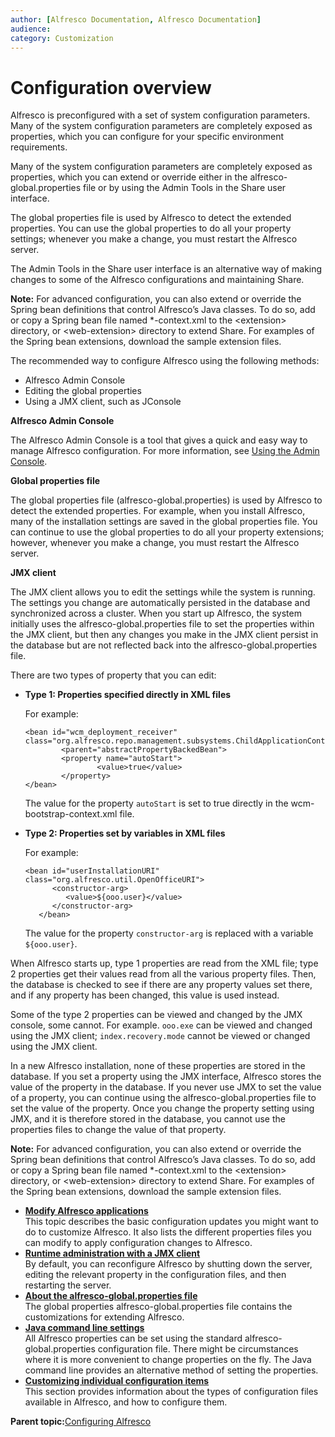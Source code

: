 ```yaml
---
author: [Alfresco Documentation, Alfresco Documentation]
audience: 
category: Customization
---
```


# Configuration overview

Alfresco is preconfigured with a set of system configuration parameters. Many of the system configuration parameters are completely exposed as properties, which you can configure for your specific environment requirements.

Many of the system configuration parameters are completely exposed as properties, which you can extend or override either in the alfresco-global.properties file or by using the Admin Tools in the Share user interface.

The global properties file is used by Alfresco to detect the extended properties. You can use the global properties to do all your property settings; whenever you make a change, you must restart the Alfresco server.

The Admin Tools in the Share user interface is an alternative way of making changes to some of the Alfresco configurations and maintaining Share.

**Note:** For advanced configuration, you can also extend or override the Spring bean definitions that control Alfresco’s Java classes. To do so, add or copy a Spring bean file named \*-context.xml to the <extension\> directory, or <web-extension\> directory to extend Share. For examples of the Spring bean extensions, download the sample extension files.

The recommended way to configure Alfresco using the following methods:

-   Alfresco Admin Console
-   Editing the global properties
-   Using a JMX client, such as JConsole

**Alfresco Admin Console**

The Alfresco Admin Console is a tool that gives a quick and easy way to manage Alfresco configuration. For more information, see [Using the Admin Console](at-adminconsole.md).

**Global properties file**

The global properties file \(alfresco-global.properties\) is used by Alfresco to detect the extended properties. For example, when you install Alfresco, many of the installation settings are saved in the global properties file. You can continue to use the global properties to do all your property extensions; however, whenever you make a change, you must restart the Alfresco server.

**JMX client**

The JMX client allows you to edit the settings while the system is running. The settings you change are automatically persisted in the database and synchronized across a cluster. When you start up Alfresco, the system initially uses the alfresco-global.properties file to set the properties within the JMX client, but then any changes you make in the JMX client persist in the database but are not reflected back into the alfresco-global.properties file.

There are two types of property that you can edit:

-   **Type 1: Properties specified directly in XML files**

    For example:

    ```
    <bean id="wcm_deployment_receiver"
    class="org.alfresco.repo.management.subsystems.ChildApplicationContextFactory"
            <parent="abstractPropertyBackedBean">
            <property name="autoStart">
                    <value>true</value>
            </property>
    </bean>
    
    ```

    The value for the property `autoStart` is set to true directly in the wcm-bootstrap-context.xml file.

-   **Type 2: Properties set by variables in XML files**

    For example:

    ```
    <bean id="userInstallationURI" class="org.alfresco.util.OpenOfficeURI">
          <constructor-arg>
             <value>${ooo.user}</value>
          </constructor-arg>
       </bean>
    
    ```

    The value for the property `constructor-arg` is replaced with a variable `${ooo.user}`.


When Alfresco starts up, type 1 properties are read from the XML file; type 2 properties get their values read from all the various property files. Then, the database is checked to see if there are any property values set there, and if any property has been changed, this value is used instead.

Some of the type 2 properties can be viewed and changed by the JMX console, some cannot. For example. `ooo.exe` can be viewed and changed using the JMX client; `index.recovery.mode` cannot be viewed or changed using the JMX client.

In a new Alfresco installation, none of these properties are stored in the database. If you set a property using the JMX interface, Alfresco stores the value of the property in the database. If you never use JMX to set the value of a property, you can continue using the alfresco-global.properties file to set the value of the property. Once you change the property setting using JMX, and it is therefore stored in the database, you cannot use the properties files to change the value of that property.

**Note:** For advanced configuration, you can also extend or override the Spring bean definitions that control Alfresco’s Java classes. To do so, add or copy a Spring bean file named \*-context.xml to the <extension\> directory, or <web-extension\> directory to extend Share. For examples of the Spring bean extensions, download the sample extension files.

-   **[Modify Alfresco applications](../concepts/modify-alf-apps.md)**  
This topic describes the basic configuration updates you might want to do to customize Alfresco. It also lists the different properties files you can modify to apply configuration changes to Alfresco.
-   **[Runtime administration with a JMX client](../concepts/jmx-intro-config.md)**  
By default, you can reconfigure Alfresco by shutting down the server, editing the relevant property in the configuration files, and then restarting the server.
-   **[About the alfresco-global.properties file](../concepts/global-props-intro.md)**  
The global properties alfresco-global.properties file contains the customizations for extending Alfresco.
-   **[Java command line settings](../concepts/java-commandline.md)**  
All Alfresco properties can be set using the standard alfresco-global.properties configuration file. There might be circumstances where it is more convenient to change properties on the fly. The Java command line provides an alternative method of setting the properties.
-   **[Customizing individual configuration items](../concepts/default-files-config.md)**  
This section provides information about the types of configuration files available in Alfresco, and how to configure them.

**Parent topic:**[Configuring Alfresco](../concepts/ch-configuration.md)

